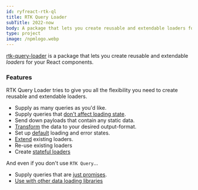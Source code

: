 ```yaml
---
id: ryfreact-rtk-ql
title: RTK Query Loader
subTitle: 2022-now
body: A package that lets you create reusable and extendable loaders for your React components.
type: project
image: /npmlogo.webp
---
```


[rtk-query-loader](https://github.com/ryfylke-react-as/rtk-query-loader#readme) is a package that lets you create reusable and extendable _loaders_ for your React components.

### Features

RTK Query Loader tries to give you all the flexibility you need to create reusable and extendable loaders.

- Supply as many queries as you'd like.
- Supply queries that [don't affect loading state](https://rtk-query-loader.ryfylke.dev/features/defer-queries/).
- Send down payloads that contain any static data.
- [Transform](https://rtk-query-loader.ryfylke.dev/Features/transforming) the data to your desired output-format.
- Set up [default](https://rtk-query-loader.ryfylke.dev/Quick%20Guide/extend-loader) loading and error states.
- [Extend](https://rtk-query-loader.ryfylke.dev/Features/extending) existing loaders.
- Re-use existing loaders
- Create [stateful loaders](https://rtk-query-loader.ryfylke.dev/Features/stateful-loader)

And even if you don't use `RTK Query`...

- Supply queries that are [just promises](https://rtk-query-loader.ryfylke.dev/Exports/use-create-query).
- [Use with other data loading libraries](https://rtk-query-loader.ryfylke.dev/Features/other-libs)
